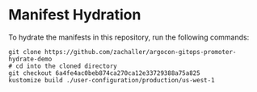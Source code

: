 # Manifest Hydration

To hydrate the manifests in this repository, run the following commands:

```shell
git clone https://github.com/zachaller/argocon-gitops-promoter-hydrate-demo
# cd into the cloned directory
git checkout 6a4fe4ac0beb874ca270ca12e33729388a75a825
kustomize build ./user-configuration/production/us-west-1
```
